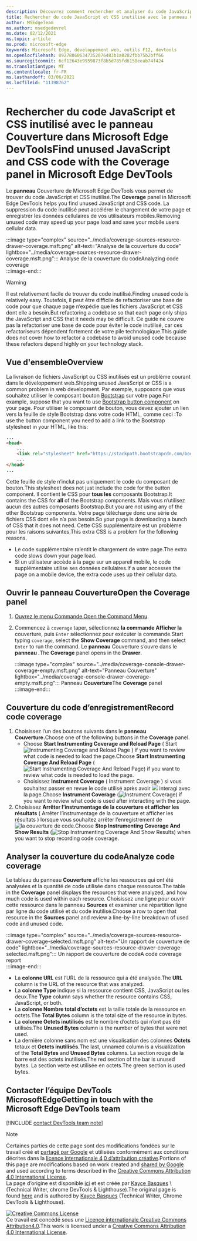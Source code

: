 ```yaml
---
description: Découvrez comment rechercher et analyser du code JavaScript et CSS inutilisé dans Microsoft Edge DevTools.
title: Rechercher du code JavaScript et CSS inutilisé avec le panneau Couverture dans Microsoft Edge DevTools
author: MSEdgeTeam
ms.author: msedgedevrel
ms.date: 02/12/2021
ms.topic: article
ms.prod: microsoft-edge
keywords: Microsoft Edge, développement web, outils F12, devtools
ms.openlocfilehash: 092788606347352876483b1a8282fbb75b2bff66
ms.sourcegitcommit: 6cf12643e9959873f8b5d785fd6158eeab74f424
ms.translationtype: MT
ms.contentlocale: fr-FR
ms.lasthandoff: 03/06/2021
ms.locfileid: "11398762"
---
```

<!-- Copyright Kayce Basques 

   Licensed under the Apache License, Version 2.0 (the "License");
   you may not use this file except in compliance with the License.
   You may obtain a copy of the License at

       https://www.apache.org/licenses/LICENSE-2.0

   Unless required by applicable law or agreed to in writing, software
   distributed under the License is distributed on an "AS IS" BASIS,
   WITHOUT WARRANTIES OR CONDITIONS OF ANY KIND, either express or implied.
   See the License for the specific language governing permissions and
   limitations under the License.  -->

# <a name="find-unused-javascript-and-css-code-with-the-coverage-panel-in-microsoft-edge-devtools"></a><span data-ttu-id="7e958-104">Rechercher du code JavaScript et CSS inutilisé avec le panneau Couverture dans Microsoft Edge DevTools</span><span class="sxs-lookup"><span data-stu-id="7e958-104">Find unused JavaScript and CSS code with the Coverage panel in Microsoft Edge DevTools</span></span>  

<span data-ttu-id="7e958-105">Le **panneau** Couverture de Microsoft Edge DevTools vous permet de trouver du code JavaScript et CSS inutilisé.</span><span class="sxs-lookup"><span data-stu-id="7e958-105">The **Coverage** panel in Microsoft Edge DevTools helps you find unused JavaScript and CSS code.</span></span>  <span data-ttu-id="7e958-106">La suppression du code inutilisé peut accélérer le chargement de votre page et enregistrer les données cellulaires de vos utilisateurs mobiles.</span><span class="sxs-lookup"><span data-stu-id="7e958-106">Removing unused code may speed up your page load and save your mobile users cellular data.</span></span>  

:::image type="complex" source="../media/coverage-sources-resource-drawer-coverage.msft.png" alt-text="Analyse de la couverture du code" lightbox="../media/coverage-sources-resource-drawer-coverage.msft.png":::
   <span data-ttu-id="7e958-108">Analyse de la couverture du code</span><span class="sxs-lookup"><span data-stu-id="7e958-108">Analyzing code coverage</span></span>  
:::image-end:::  

> [!WARNING]
> <span data-ttu-id="7e958-109">Il est relativement facile de trouver du code inutilisé.</span><span class="sxs-lookup"><span data-stu-id="7e958-109">Finding unused code is relatively easy.</span></span>  <span data-ttu-id="7e958-110">Toutefois, il peut être difficile de refactoriser une base de code pour que chaque page n’expédie que les fichiers JavaScript et CSS dont elle a besoin.</span><span class="sxs-lookup"><span data-stu-id="7e958-110">But refactoring a codebase so that each page only ships the JavaScript and CSS that it needs may be difficult.</span></span>  <span data-ttu-id="7e958-111">Ce guide ne couvre pas la refactoriser une base de code pour éviter le code inutilisé, car ces refactoriseurs dépendent fortement de votre pile technologique.</span><span class="sxs-lookup"><span data-stu-id="7e958-111">This guide does not cover how to refactor a codebase to avoid unused code because these refactors depend highly on your technology stack.</span></span>  

## <a name="overview"></a><span data-ttu-id="7e958-112">Vue d'ensemble</span><span class="sxs-lookup"><span data-stu-id="7e958-112">Overview</span></span>  

<span data-ttu-id="7e958-113">La livraison de fichiers JavaScript ou CSS inutilisés est un problème courant dans le développement web.</span><span class="sxs-lookup"><span data-stu-id="7e958-113">Shipping unused JavaScript or CSS is a common problem in web development.</span></span>  <span data-ttu-id="7e958-114">Par exemple, supposons que vous souhaitez utiliser le composant bouton [Bootstrap][BootstrapButtons] sur votre page.</span><span class="sxs-lookup"><span data-stu-id="7e958-114">For example, suppose that you want to use [Bootstrap button component][BootstrapButtons] on your page.</span></span>  <span data-ttu-id="7e958-115">Pour utiliser le composant de bouton, vous devez ajouter un lien vers la feuille de style Bootstrap dans votre code HTML, comme ceci :</span><span class="sxs-lookup"><span data-stu-id="7e958-115">To use the button component you need to add a link to the Bootstrap stylesheet in your HTML, like this:</span></span>  

```html
...
<head>
    ...
    <link rel="stylesheet" href="https://stackpath.bootstrapcdn.com/bootstrap/4.3.1/css/bootstrap.min.css" integrity="sha384-ggOyR0iXCbMQv3Xipma34MD+dH/1fQ784/j6cY/iJTQUOhcWr7x9JvoRxT2MZw1T" crossorigin="anonymous">
    ...
</head>
...
```  

<span data-ttu-id="7e958-116">Cette feuille de style n’inclut pas uniquement le code du composant de bouton.</span><span class="sxs-lookup"><span data-stu-id="7e958-116">This stylesheet does not just include the code for the button component.</span></span>  <span data-ttu-id="7e958-117">Il contient le CSS pour **tous les** composants Bootstrap.</span><span class="sxs-lookup"><span data-stu-id="7e958-117">It contains the CSS for **all** of the Bootstrap components.</span></span>  <span data-ttu-id="7e958-118">Mais vous n’utilisez aucun des autres composants Bootstrap.</span><span class="sxs-lookup"><span data-stu-id="7e958-118">But you are not using any of the other Bootstrap components.</span></span>  <span data-ttu-id="7e958-119">Votre page télécharge donc une série de fichiers CSS dont elle n’a pas besoin.</span><span class="sxs-lookup"><span data-stu-id="7e958-119">So your page is downloading a bunch of CSS that it does not need.</span></span>  <span data-ttu-id="7e958-120">Cette CSS supplémentaire est un problème pour les raisons suivantes.</span><span class="sxs-lookup"><span data-stu-id="7e958-120">This extra CSS is a problem for the following reasons.</span></span>  

*   <span data-ttu-id="7e958-121">Le code supplémentaire ralentit le chargement de votre page.</span><span class="sxs-lookup"><span data-stu-id="7e958-121">The extra code slows down your page load.</span></span>  <!--Navigate to [Render-Blocking CSS][render].  -->  
*   <span data-ttu-id="7e958-122">Si un utilisateur accède à la page sur un appareil mobile, le code supplémentaire utilise ses données cellulaires.</span><span class="sxs-lookup"><span data-stu-id="7e958-122">If a user accesses the page on a mobile device, the extra code uses up their cellular data.</span></span>  
    
<!--[render]: /web/fundamentals/performance/critical-rendering-path/render-blocking-css  -->  

## <a name="open-the-coverage-panel"></a><span data-ttu-id="7e958-123">Ouvrir le panneau Couverture</span><span class="sxs-lookup"><span data-stu-id="7e958-123">Open the Coverage panel</span></span>  

1.  <span data-ttu-id="7e958-124">[Ouvrez le menu Commande.][DevToolsCommandMenu]</span><span class="sxs-lookup"><span data-stu-id="7e958-124">[Open the Command Menu][DevToolsCommandMenu].</span></span>  
1.  <span data-ttu-id="7e958-125">Commencez à `coverage` taper, sélectionnez **la commande Afficher la** couverture, puis `Enter` sélectionnez pour exécuter la commande.</span><span class="sxs-lookup"><span data-stu-id="7e958-125">Start typing `coverage`, select the **Show Coverage** command, and then select `Enter` to run the command.</span></span>  <span data-ttu-id="7e958-126">Le **panneau** Couverture s’ouvre dans le **panneau .**</span><span class="sxs-lookup"><span data-stu-id="7e958-126">The **Coverage** panel opens in the **Drawer**.</span></span>  

    :::image type="complex" source="../media/coverage-console-drawer-coverage-empty.msft.png" alt-text="Panneau Couverture" lightbox="../media/coverage-console-drawer-coverage-empty.msft.png":::
       <span data-ttu-id="7e958-128">Panneau **Couverture**</span><span class="sxs-lookup"><span data-stu-id="7e958-128">The **Coverage** panel</span></span>  
    :::image-end:::  
    
## <a name="record-code-coverage"></a><span data-ttu-id="7e958-129">Couverture du code d’enregistrement</span><span class="sxs-lookup"><span data-stu-id="7e958-129">Record code coverage</span></span>  

1.  <span data-ttu-id="7e958-130">Choisissez l’un des boutons suivants dans le **panneau Couverture.**</span><span class="sxs-lookup"><span data-stu-id="7e958-130">Choose one of the following buttons in the **Coverage** panel.</span></span>  
    *   <span data-ttu-id="7e958-131">Choose **Start Instrumenting Coverage and Reload Page** \( Start ![ Instrumenting Coverage and Reload Page ][ImageReloadIcon] \) if you want to review what code is needed to load the page.</span><span class="sxs-lookup"><span data-stu-id="7e958-131">Choose **Start Instrumenting Coverage And Reload Page** \(![Start Instrumenting Coverage And Reload Page][ImageReloadIcon]\) if you want to review what code is needed to load the page.</span></span>  
    *   <span data-ttu-id="7e958-132">Choisissez **Instrument Coverage** \( Instrument Coverage \) si vous souhaitez passer en revue le code utilisé après avoir ![ ][ImageRecordIcon] interagi avec la page.</span><span class="sxs-lookup"><span data-stu-id="7e958-132">Choose **Instrument Coverage** \(![Instrument Coverage][ImageRecordIcon]\) if you want to review what code is used after interacting with the page.</span></span>  
1.  <span data-ttu-id="7e958-133">Choisissez **Arrêter l’instrumentage de la couverture et afficher les résultats** \( Arrêter l’instrumentage de la couverture et afficher les résultats \) lorsque vous souhaitez arrêter l’enregistrement de ![ la couverture de ][ImageStopIcon] code.</span><span class="sxs-lookup"><span data-stu-id="7e958-133">Choose **Stop Instrumenting Coverage And Show Results** \(![Stop Instrumenting Coverage And Show Results][ImageStopIcon]\) when you want to stop recording code coverage.</span></span>  
    
## <a name="analyze-code-coverage"></a><span data-ttu-id="7e958-134">Analyser la couverture du code</span><span class="sxs-lookup"><span data-stu-id="7e958-134">Analyze code coverage</span></span>  

<span data-ttu-id="7e958-135">Le tableau du panneau **Couverture** affiche les ressources qui ont été analysées et la quantité de code utilisée dans chaque ressource.</span><span class="sxs-lookup"><span data-stu-id="7e958-135">The table in the **Coverage** panel displays the resources that were analyzed, and how much code is used within each resource.</span></span>  <span data-ttu-id="7e958-136">Choisissez une ligne pour ouvrir cette ressource dans le panneau **Sources** et examiner une répartition ligne par ligne du code utilisé et du code inutilisé.</span><span class="sxs-lookup"><span data-stu-id="7e958-136">Choose a row to open that resource in the **Sources** panel and review a line-by-line breakdown of used code and unused code.</span></span>  

:::image type="complex" source="../media/coverage-sources-resource-drawer-coverage-selected.msft.png" alt-text="Un rapport de couverture de code" lightbox="../media/coverage-sources-resource-drawer-coverage-selected.msft.png":::
   <span data-ttu-id="7e958-138">Un rapport de couverture de code</span><span class="sxs-lookup"><span data-stu-id="7e958-138">A code coverage report</span></span>  
:::image-end:::  

*   <span data-ttu-id="7e958-139">La **colonne URL** est l’URL de la ressource qui a été analysée.</span><span class="sxs-lookup"><span data-stu-id="7e958-139">The **URL** column is the URL of the resource that was analyzed.</span></span>  
*   <span data-ttu-id="7e958-140">La **colonne Type** indique si la ressource contient CSS, JavaScript ou les deux.</span><span class="sxs-lookup"><span data-stu-id="7e958-140">The **Type** column says whether the resource contains CSS, JavaScript, or both.</span></span>  
*   <span data-ttu-id="7e958-141">La **colonne Nombre total d’octets** est la taille totale de la ressource en octets.</span><span class="sxs-lookup"><span data-stu-id="7e958-141">The **Total Bytes** column is the total size of the resource in bytes.</span></span>  
*   <span data-ttu-id="7e958-142">La **colonne Octets inutilisés** est le nombre d’octets qui n’ont pas été utilisés.</span><span class="sxs-lookup"><span data-stu-id="7e958-142">The **Unused Bytes** column is the number of bytes that were not used.</span></span>  
*   <span data-ttu-id="7e958-143">La dernière colonne sans nom est une visualisation des colonnes **Octets** totaux et **Octets inutilisés.**</span><span class="sxs-lookup"><span data-stu-id="7e958-143">The last, unnamed column is a visualization of the **Total Bytes** and **Unused Bytes** columns.</span></span>  <span data-ttu-id="7e958-144">La section rouge de la barre est des octets inutilisés.</span><span class="sxs-lookup"><span data-stu-id="7e958-144">The red section of the bar is unused bytes.</span></span>  <span data-ttu-id="7e958-145">La section verte est utilisée en octets.</span><span class="sxs-lookup"><span data-stu-id="7e958-145">The green section is used bytes.</span></span>  
    
## <a name="getting-in-touch-with-the-microsoft-edge-devtools-team"></a><span data-ttu-id="7e958-146">Contacter l’équipe DevTools MicrosoftEdge</span><span class="sxs-lookup"><span data-stu-id="7e958-146">Getting in touch with the Microsoft Edge DevTools team</span></span>  

[!INCLUDE [contact DevTools team note](../includes/contact-devtools-team-note.md)]  

<!-- image links -->  

[ImageReloadIcon]: ../media/reload-icon.msft.png  
[ImageRecordIcon]: ../media/record-icon.msft.png  
[ImageStopIcon]: ../media/stop-icon.msft.png  

<!-- links -->  

[DevToolsCommandMenu]: ../command-menu/index.md "Exécuter des commandes avec le menu DevTools Command de Microsoft Edge | Documents Microsoft"  

[BootstrapButtons]: https://getbootstrap.com/docs/4.3/components/buttons "Boutons - Bootstrap"  

> [!NOTE]
> <span data-ttu-id="7e958-149">Certaines parties de cette page sont des modifications fondées sur le travail créé et [partagé par Google][GoogleSitePolicies] et utilisées conformément aux conditions décrites dans la [licence internationale 4,0 d’attribution créative][CCA4IL].</span><span class="sxs-lookup"><span data-stu-id="7e958-149">Portions of this page are modifications based on work created and [shared by Google][GoogleSitePolicies] and used according to terms described in the [Creative Commons Attribution 4.0 International License][CCA4IL].</span></span>  
> <span data-ttu-id="7e958-150">La page d’origine est disponible [ici](https://developers.google.com/web/tools/chrome-devtools/coverage/index) et est créée par [Kayce Basques][KayceBasques] \ (Technical Writer, chrome DevTools \& Lighthouse\).</span><span class="sxs-lookup"><span data-stu-id="7e958-150">The original page is found [here](https://developers.google.com/web/tools/chrome-devtools/coverage/index) and is authored by [Kayce Basques][KayceBasques] \(Technical Writer, Chrome DevTools \& Lighthouse\).</span></span>  

[![Creative Commons License][CCby4Image]][CCA4IL]  
<span data-ttu-id="7e958-152">Ce travail est concédé sous une [Licence internationale Creative Commons Attribution4.0][CCA4IL].</span><span class="sxs-lookup"><span data-stu-id="7e958-152">This work is licensed under a [Creative Commons Attribution 4.0 International License][CCA4IL].</span></span>  

[CCA4IL]: https://creativecommons.org/licenses/by/4.0  
[CCby4Image]: https://i.creativecommons.org/l/by/4.0/88x31.png  
[GoogleSitePolicies]: https://developers.google.com/terms/site-policies  
[KayceBasques]: https://developers.google.com/web/resources/contributors/kaycebasques  
